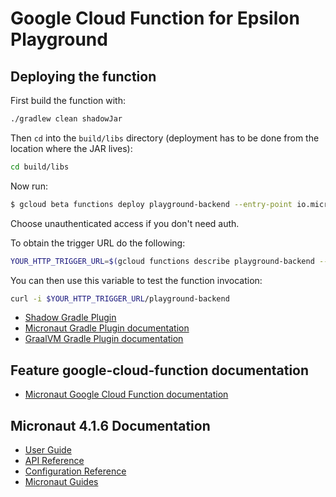 # Google Cloud Function for Epsilon Playground

## Deploying the function

First build the function with:

```bash
./gradlew clean shadowJar
```

Then `cd` into the `build/libs` directory (deployment has to be done from the location where the JAR lives):

```bash
cd build/libs
```

Now run:

```bash
$ gcloud beta functions deploy playground-backend --entry-point io.micronaut.gcp.function.http.HttpFunction --runtime java17 --trigger-http
```

Choose unauthenticated access if you don't need auth.

To obtain the trigger URL do the following:

```bash
YOUR_HTTP_TRIGGER_URL=$(gcloud functions describe playground-backend --format='value(httpsTrigger.url)')
```

You can then use this variable to test the function invocation:

```bash
curl -i $YOUR_HTTP_TRIGGER_URL/playground-backend
```

- [Shadow Gradle Plugin](https://plugins.gradle.org/plugin/com.github.johnrengelman.shadow)
- [Micronaut Gradle Plugin documentation](https://micronaut-projects.github.io/micronaut-gradle-plugin/latest/)
- [GraalVM Gradle Plugin documentation](https://graalvm.github.io/native-build-tools/latest/gradle-plugin.html)

## Feature google-cloud-function documentation

- [Micronaut Google Cloud Function documentation](https://micronaut-projects.github.io/micronaut-gcp/latest/guide/index.html#simpleFunctions)

## Micronaut 4.1.6 Documentation

- [User Guide](https://docs.micronaut.io/4.1.6/guide/index.html)
- [API Reference](https://docs.micronaut.io/4.1.6/api/index.html)
- [Configuration Reference](https://docs.micronaut.io/4.1.6/guide/configurationreference.html)
- [Micronaut Guides](https://guides.micronaut.io/index.html)
